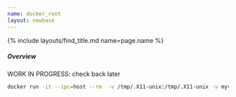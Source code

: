```yaml
---
name: docker_root
layout: newbase
---
```

{% include layouts/find_title.md name=page.name %}
##### Overview

WORK IN PROGRESS: check back later

```bash
docker run -it --ipc=host --rm  -v /tmp/.X11-unix:/tmp/.X11-unix -v myvolume:/user rootproject/root bash
```
